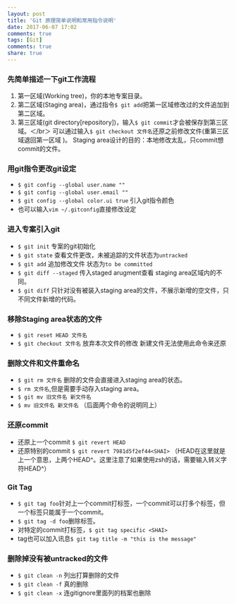 ```yaml
---
layout: post
title: 'Git 原理简单说明和常用指令说明'
date: 2017-06-07 17:02
comments: true
tags: [Git]
comments: true
share: true
---
```

### 先简单描述一下git工作流程
1. 第一区域(Working tree)，你的本地专案目录。
2. 第二区域(Staging area)，通过指令`$ git add`把第一区域修改过的文件追加到第二区域。
3. 第三区域(git directory[repository])，输入`$ git commit`才会被保存到第三区域。＜/br＞
可以通过输入`$ git checkout 文件名`还原之前修改文件(重第三区域退回第一区域 )。
Staging area设计的目的：本地修改太乱，只commit想commit的文件。

### 用git指令更改git设定
* `$ git config --global user.name ""`
* `$ git config --global user.email ""`
* `$ git config --global color.ui true` 引入git指令颜色
* 也可以输入`vim ~/.gitconfig`直接修改设定
### 进入专案引入git
* `$ git init` 专案的git初始化
* `$ git state` 查看文件更改，未被追踪的文件状态为`untracked`
* `$ git add` 追加修改文件 状态为`to be committed`
* `$ git diff --staged` 传入staged arugment查看 staging area区域内的不同。
* `$ git diff` 只针对没有被装入staging area的文件，不展示新增的空文件，只不同文件新增的代码。
### 移除Staging area状态的文件
* `$ git reset HEAD 文件名`
* `$ git checkout 文件名` 放弃本次文件的修改 新建文件无法使用此命令来还原
### 删除文件和文件重命名
* `$ git rm 文件名` 删除的文件会直接进入staging area的状态。
* `$ rm 文件名`,但是需要手动存入staging area。
* `$ git mv 旧文件名 新文件名`
* `$ mv 旧文件名 新文件名`
（后面两个命令的说明同上）
### 还原commit
* 还原上一个commit `$ git revert HEAD`
* 还原特别的commit `$ git revert 7981d5f2ef44<SHAI>`
（HEAD在这里就是上一个意思，上两个HEAD^。这里注意了如果使用zsh的话，需要输入转义字符HEAD\^）
### Git Tag
* `$ git tag foo`针对上一个commit打标签，一个commit可以打多个标签，但一个标签只能属于一个commit。
* `$ git tag -d foo`删除标签。
* 对特定的commit打标签，`$ git tag specific <SHAI>` 
* tag也可以加入讯息`$ git tag title -m "this is the message"` 
### 删除掉没有被untracked的文件
* `$ git clean -n` 列出打算删除的文件
* `$ git clean -f` 真的删除
* `$ git clean -x` 连gitignore里面列的档案也删除 
